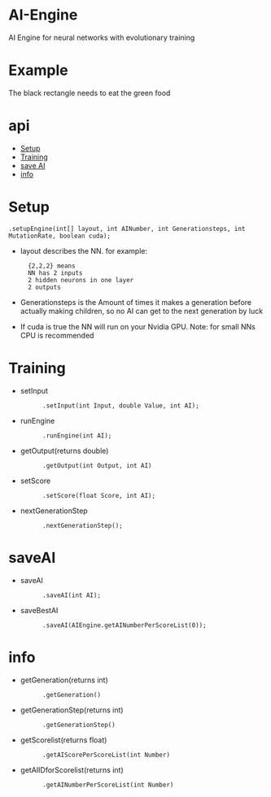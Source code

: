 # AI-Engine
AI Engine for neural networks with evolutionary training

# Example
The black rectangle needs to eat the green food

# api
* [Setup](#Setup)
* [Training](#Training)
* [save AI](#saveAI)
* [info](#info)

# Setup

	.setupEngine(int[] layout, int AINumber, int Generationsteps, int MutationRate, boolean cuda);

* layout describes the NN. for example:

		{2,2,2} means 
		NN has 2 inputs
		2 hidden neurons in one layer
		2 outputs
			
* Generationsteps is the Amount of times it makes a generation before actually making children, so no AI can get to the next generation by luck

* If cuda is true the NN will run on your Nvidia GPU. Note: for small NNs CPU is recommended

# Training
* setInput

			.setInput(int Input, double Value, int AI);
* runEngine

			.runEngine(int AI);
* getOutput(returns double)

			.getOutput(int Output, int AI)
* setScore

			.setScore(float Score, int AI);
* nextGenerationStep
			
			.nextGenerationStep();
			
# saveAI

* saveAI

			.saveAI(int AI);
			
* saveBestAI

			.saveAI(AIEngine.getAINumberPerScoreList(0));
			
# info

* getGeneration(returns int)

			.getGeneration()
* getGenerationStep(returns int)

			.getGenerationStep()
* getScorelist(returns float)

			.getAIScorePerScoreList(int Number)
* getAIIDforScorelist(returns int)

			.getAINumberPerScoreList(int Number)
